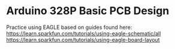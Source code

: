 # Arduino 328P Basic PCB Design

Practice using EAGLE based on guides found here:
https://learn.sparkfun.com/tutorials/using-eagle-schematic/all
https://learn.sparkfun.com/tutorials/using-eagle-board-layout
